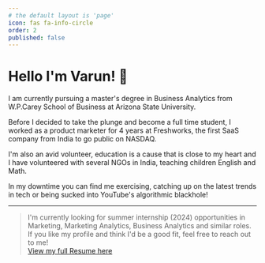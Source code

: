 ```yaml
---
# the default layout is 'page'
icon: fas fa-info-circle
order: 2
published: false
---
```


# Hello I'm Varun! 👋
 
I am currently pursuing a master's degree in Business Analytics from W.P.Carey School of Business at Arizona State University. 

Before I decided to take the plunge and become a full time student, I worked as a product marketer for 4 years at Freshworks, the first SaaS company from India to go public on NASDAQ. 

I'm also an avid volunteer, education is a cause that is close to my heart and I have volunteered with several NGOs in India, teaching children English and Math. 

In my downtime you can find me exercising, catching up on the latest trends in tech or being sucked into YouTube's algorithmic blackhole! 

___ 

> I'm currently looking for summer internship (2024) opportunities in Marketing, Marketing Analytics, Business Analytics and similar roles. If you like my profile and think I'd be a good fit, feel free to reach out to me!                        
> [View my full Resume here](https://drive.google.com/file/d/1YtK759KJtHEmF5dm1-tWDwmRUR9SSlP9/view?usp=sharing)  


